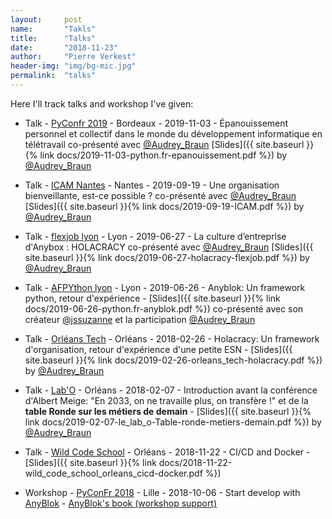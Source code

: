 ```yaml
---
layout:     post
name:       "Takls"
title:      "Talks"
date:       "2018-11-23"
author:     "Pierre Verkest"
header-img: "img/bg-mic.jpg"
permalink:  "talks"
---
```


Here I'll track talks and workshop I've given:

* Talk -
  [PyConfr 2019](https://www.pycon.fr) -
  Bordeaux -
  2019-11-03 -
  Épanouissement personnel et collectif dans le monde du développement informatique en télétravail
  co-présenté avec [@Audrey_Braun](https://twitter.com/Audrey_Braun)
  [Slides]({{ site.baseurl }}{% link docs/2019-11-03-python.fr-epanouissement.pdf %})
  by [@Audrey_Braun](https://twitter.com/Audrey_Braun)

* Talk -
  [ICAM Nantes](https://www.icam.fr/campus/icam-nantes/) -
  Nantes -
  2019-09-19 -
  Une organisation bienveillante, est-ce possible ?
  co-présenté avec [@Audrey_Braun](https://twitter.com/Audrey_Braun)
  [Slides]({{ site.baseurl }}{% link docs/2019-09-19-ICAM.pdf %})
  by [@Audrey_Braun](https://twitter.com/Audrey_Braun)

* Talk -
  [flexjob lyon](https://flexjob.fr/) -
  Lyon -
  2019-06-27 -
  La culture d’entreprise d'Anybox : HOLACRACY
  co-présenté avec [@Audrey_Braun](https://twitter.com/Audrey_Braun)
  [Slides]({{ site.baseurl }}{% link docs/2019-06-27-holacracy-flexjob.pdf %})
  by [@Audrey_Braun](https://twitter.com/Audrey_Braun)

* Talk -
  [AFPYthon lyon](https://twitter.com/python_lyon) -
  Lyon -
  2019-06-26 -
  Anyblok: Un framework python, retour d'expérience -
  [Slides]({{ site.baseurl }}{% link docs/2019-06-26-python.fr-anyblok.pdf
 %}) co-présenté avec son créateur [@jssuzanne](https://twitter.com/jssuzanne)
 et la participation [@Audrey_Braun](https://twitter.com/Audrey_Braun)

* Talk -
  [Orléans Tech](https://orleans-tech.com/) -
  Orléans -
  2018-02-26 -
  Holacracy: Un framework d'organisation, retour d'expérience d'une petite ESN -
  [Slides]({{ site.baseurl }}{% link docs/2019-02-26-orleans_tech-holacracy.pdf %}) by [@Audrey_Braun](https://twitter.com/Audrey_Braun)

* Talk -
  [Lab'O](http://www.le-lab-o.fr/) -
  Orléans -
  2018-02-07 -
  Introduction avant la conférence d'Albert Meige: "En 2033, on ne travaille plus, on transfère !" et de la **table Ronde sur les métiers de demain** -
  [Slides]({{ site.baseurl }}{% link docs/2019-02-07-le_lab_o-Table-ronde-metiers-demain.pdf %}) by [@Audrey_Braun](https://twitter.com/Audrey_Braun)


* Talk -
  [Wild Code School](https://wildcodeschool.fr/orleans/) -
  Orléans -
  2018-11-22 -
  CI/CD and Docker -
  [Slides]({{ site.baseurl }}{% link docs/2018-11-22-wild_code_school_orleans_cicd-docker.pdf %})

[comment]: <> (source: https://docs.google.com/presentation/d/1Ax5PRpeIK4DQP8X3YtvYkiRtSThsyjoxedjrYKOpQpk/)


* Workshop -
  [PyConFr 2018](https://www.pycon.fr/2018/) -
  Lille -
  2018-10-06 -
  Start develop with [AnyBlok](http://github.com/anyblok) -
  [AnyBlok's book (workshop support)](https://anyblok.gitbooks.io/anyblok-book/en/)

